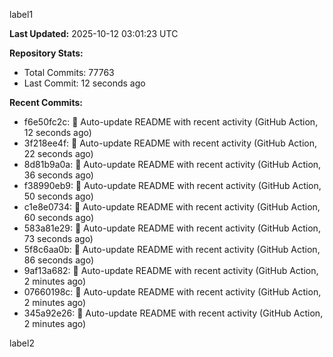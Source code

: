 
label1 
<!-- ACTIVITY_START -->
**Last Updated:** 2025-10-12 03:01:23 UTC

**Repository Stats:**
- Total Commits: 77763
- Last Commit: 12 seconds ago

**Recent Commits:**
- f6e50fc2c: 🤖 Auto-update README with recent activity (GitHub Action, 12 seconds ago)
- 3f218ee4f: 🤖 Auto-update README with recent activity (GitHub Action, 22 seconds ago)
- 8d81b9a0a: 🤖 Auto-update README with recent activity (GitHub Action, 36 seconds ago)
- f38990eb9: 🤖 Auto-update README with recent activity (GitHub Action, 50 seconds ago)
- c1e8e0734: 🤖 Auto-update README with recent activity (GitHub Action, 60 seconds ago)
- 583a81e29: 🤖 Auto-update README with recent activity (GitHub Action, 73 seconds ago)
- 5f8c6aa0b: 🤖 Auto-update README with recent activity (GitHub Action, 86 seconds ago)
- 9af13a682: 🤖 Auto-update README with recent activity (GitHub Action, 2 minutes ago)
- 07660198c: 🤖 Auto-update README with recent activity (GitHub Action, 2 minutes ago)
- 345a92e26: 🤖 Auto-update README with recent activity (GitHub Action, 2 minutes ago)
<!-- ACTIVITY_END -->

label2
